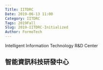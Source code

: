 ```yaml
---
Title: IITDRC
Date: 2019-06-13 11:00
Category: IITDRC
Tags: 2019Fall
Slug: 2019-IITDRC-Initialized
Author: FormoTech
---
```


Intelligent Information Technology R&D Center

<!-- PELICAN_END_SUMMARY -->

智能資訊科技研發中心
----

